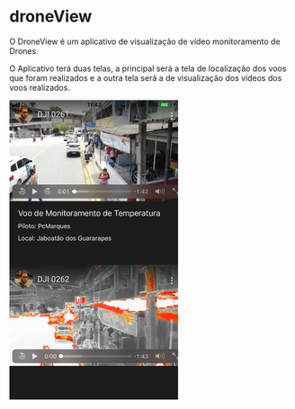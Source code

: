 # droneView

O DroneView é um aplicativo de visualização de vídeo monitoramento de Drones.

O Aplicativo terá duas telas, a principal será a tela de localização dos voos que foram realizados e a outra tela será a de visualização dos vídeos dos voos realizados.


![](DroneView.gif)
